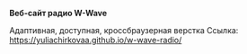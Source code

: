 **Веб-сайт радио W-Wave**

Адаптивная, доступная, кроссбраузерная верстка
Ссылка: https://yuliachirkovaa.github.io/w-wave-radio/ 
